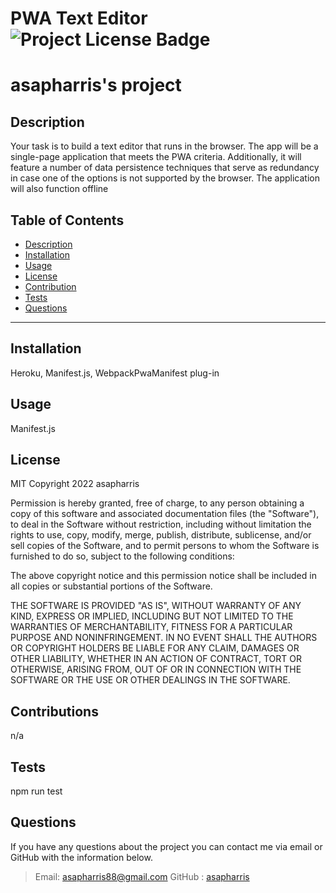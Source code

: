 # PWA Text Editor  ![Project License Badge](https://img.shields.io/badge/license-MIT-brightgreen)
# asapharris's project

## Description
Your task is to build a text editor that runs in the browser. The app will be a single-page application that meets the PWA criteria. Additionally, it will feature a number of data persistence techniques that serve as redundancy in case one of the options is not supported by the browser. The application will also function offline


  ## Table of Contents
  * [Description](#Description)
  * [Installation](#Installation)
  * [Usage](#Usage)
  * [License](#license)
  * [Contribution](#Contribution)
  * [Tests](#Tests)
  * [Questions](#Questions)
  ***
    

## Installation
Heroku, Manifest.js, WebpackPwaManifest plug-in

## Usage
Manifest.js


## License


  MIT
  Copyright 2022 asapharris

  Permission is hereby granted, free of charge, to any person obtaining a copy of this software and associated 
  documentation files (the "Software"), to deal in the Software without restriction, including without limitation 
  the rights to use, copy, modify, merge, publish, distribute, sublicense, and/or sell copies of the Software, and 
  to permit persons to whom the Software is furnished to do so, subject to the following conditions:

  The above copyright notice and this permission notice shall be included in all copies or substantial portions 
  of the Software.

  THE SOFTWARE IS PROVIDED "AS IS", WITHOUT WARRANTY OF ANY KIND, EXPRESS OR IMPLIED, INCLUDING BUT NOT LIMITED 
  TO THE WARRANTIES OF MERCHANTABILITY, FITNESS FOR A PARTICULAR PURPOSE AND NONINFRINGEMENT. IN NO EVENT SHALL 
  THE AUTHORS OR COPYRIGHT HOLDERS BE LIABLE FOR ANY CLAIM, DAMAGES OR OTHER LIABILITY, WHETHER IN AN ACTION OF CONTRACT, 
  TORT OR OTHERWISE, ARISING FROM, OUT OF OR IN CONNECTION WITH THE SOFTWARE OR THE USE OR OTHER DEALINGS IN THE SOFTWARE.
  
  

## Contributions
n/a

## Tests
npm run test

## Questions
If you have any questions about the project you can contact me via email or GitHub with the information below. 
>Email: asapharris88@gmail.com 
>GitHub : [asapharris](https://github.com/asapharris)
